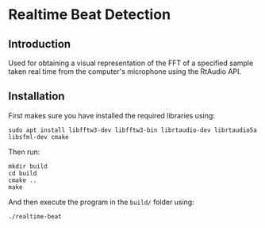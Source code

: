 # Realtime Beat Detection

## Introduction

Used for obtaining a visual representation of the FFT of a specified sample taken real time from the computer's microphone using the RtAudio API.

## Installation

First makes sure you have installed the required libraries using:

```
sudo apt install libfftw3-dev libfftw3-bin librtaudio-dev librtaudio5a libsfml-dev cmake
```

Then run:

```
mkdir build
cd build
cmake ..
make
```

And then execute the program in the ```build/``` folder using:

```
./realtime-beat
```
